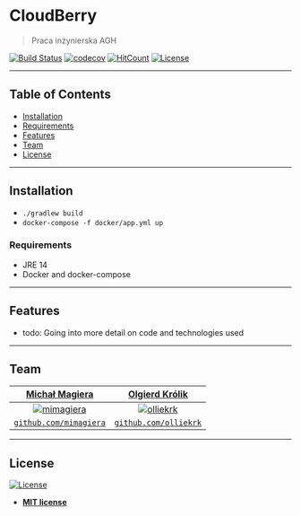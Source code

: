 
# CloudBerry

> Praca inżynierska AGH

[![Build Status](https://travis-ci.com/olliekrk/cloud-berry.svg?token=Ud4LPsJ6sjn1qVy7MUNS&branch=master)](https://travis-ci.com/olliekrk/cloud-berry)
[![codecov](https://codecov.io/gh/olliekrk/cloud-berry/branch/master/graph/badge.svg?token=ZCK0168E2G)](https://codecov.io/gh/olliekrk/cloud-berry)
[![HitCount](http://hits.dwyl.com/olliekrk/cloud-berry.svg)](http://hits.dwyl.com/olliekrk/cloud-berry)
[![License](http://img.shields.io/:license-mit-blue.svg?style=flat-square)](http://badges.mit-license.org)

---

## Table of Contents

- [Installation](#installation)
- [Requirements](#requirements)
- [Features](#features)
- [Team](#team)
- [License](#license)

---

## Installation

- `./gradlew build`
- `docker-compose -f docker/app.yml up`

### Requirements

- JRE 14
- Docker and docker-compose

---

## Features

- todo: Going into more detail on code and technologies used

---

## Team

| <a href="http://fvcproductions.com" target="_blank">**Michał Magiera**</a> | <a href="http://fvcproductions.com" target="_blank">**Olgierd Królik**</a> |
| :---: |:---:|
| [![mimagiera](https://avatars0.githubusercontent.com/u/43969709?s=200&v=4)](http://github.com/mimagiera)    | [![olliekrk](https://avatars3.githubusercontent.com/u/37264550?s=200&u=40b1359dfb778fe2ca75f57ed4e62acc203940a1&v=4)](http://github.com/olliekrk) |
| <a href="http://github.com/mimagiera" target="_blank">`github.com/mimagiera`</a> | <a href="http://github.com/olliekrk" target="_blank">`github.com/olliekrk`</a> |

---

## License

[![License](http://img.shields.io/:license-mit-blue.svg?style=flat-square)](http://badges.mit-license.org)

- **[MIT license](http://opensource.org/licenses/mit-license.php)**
